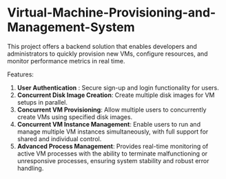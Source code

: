 # Virtual-Machine-Provisioning-and-Management-System
This project offers a backend solution that enables developers and administrators to quickly provision new VMs, configure resources, and monitor performance metrics in real time.

Features:
1. **User Authentication** : Secure sign-up and login functionality for users.
2. **Concurrent Disk Image Creation**: Create multiple disk images for VM setups in parallel.
3. **Concurrent VM Provisioning**: Allow multiple users to concurrently create VMs using specified disk images.
4. **Concurrent VM Instance Management**: Enable users to run and manage multiple VM instances simultaneously, with full support for shared and individual control.
5. **Advanced Process Management**: Provides real-time monitoring of active VM processes with the ability to terminate malfunctioning or unresponsive processes, ensuring system stability and robust error handling.
